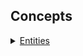## Concepts

<details>
  <summary><a href="./concept/Entities.md">
    Entities 
  </a></summary>
    Overview of the entities presented in the module.
</details>